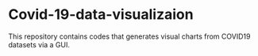 # Covid-19-data-visualizaion
This repository contains codes that generates visual charts from COVID19 datasets via a GUI. 
